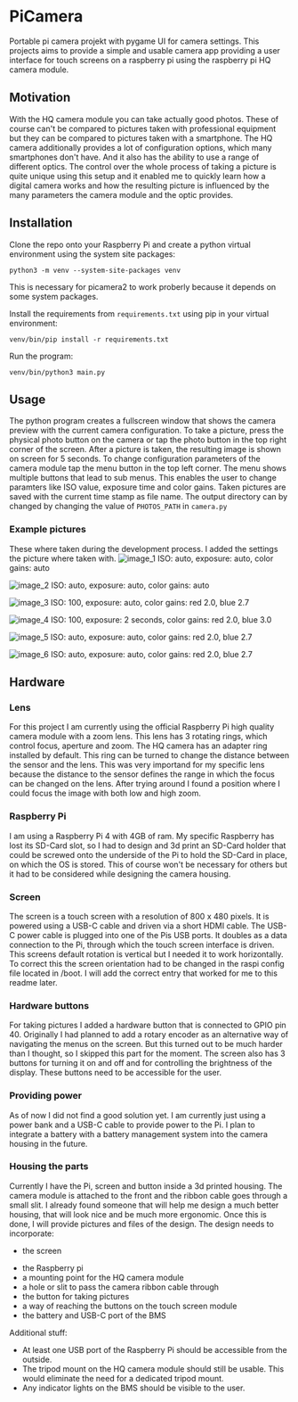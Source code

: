 # PiCamera
Portable pi camera projekt with pygame UI for camera settings.
This projects aims to provide a simple and usable camera app
providing a user interface
for touch screens on a raspberry pi using the raspberry pi HQ camera module.

## Motivation
With the HQ camera module you can take actually good photos.
These of course can't be compared to pictures taken with
professional equipment but they can be compared
to pictures taken with a smartphone. The HQ camera additionally provides
a lot of configuration options, which many smartphones don't have.
And it also has the ability to use a range of different optics.
The control over the whole process of taking a picture
is quite unique using this setup and it enabled me to
quickly learn how a digital camera works and how
the resulting picture is influenced by the many
parameters the camera module and the optic provides.

## Installation
Clone the repo onto your Raspberry Pi and create a python virtual environment using
the system site packages:
```
python3 -m venv --system-site-packages venv
```
This is necessary for picamera2 to work proberly because it depends
on some system packages.

Install the requirements from `requirements.txt` using pip
in your virtual environment:
```
venv/bin/pip install -r requirements.txt
```

Run the program:
```
venv/bin/python3 main.py
```

## Usage
The python program creates a fullscreen window that shows the
camera preview with the current camera configuration.
To take a picture, press the physical photo button on the camera
or tap the photo button in the top right corner of the screen.
After a picture is taken, the resulting image is shown
on screen for 5 seconds.
To change configuration parameters of the
camera module tap the menu button
in the top left corner.
The menu shows multiple buttons that lead
to sub menus.
This enables the user to change paramters like
ISO value, exposure time and color gains.
Taken pictures are saved with the current time stamp as file name.
The output directory can by changed by changing
the value of ```PHOTOS_PATH``` in ```camera.py```

### Example pictures
These where taken during the development process.
I added the settings the picture where taken with.
![image_1](example%20pictures/winter_landscape.jpg)
ISO: auto, exposure: auto, color gains: auto

![image_2](example%20pictures/winter_cabin.jpg)
ISO: auto, exposure: auto, color gains: auto

![image_3](example%20pictures/leaves.jpg)
ISO: 100, exposure: auto, color gains: red 2.0, blue 2.7

![image_4](example%20pictures/heart.jpg)
ISO: 100, exposure: 2 seconds, color gains: red 2.0, blue 3.0

![image_5](example%20pictures/fall.jpg)
ISO: auto, exposure: auto, color gains: red 2.0, blue 2.7

![image_6](example%20pictures/door.jpg)
ISO: auto, exposure: auto, color gains: red 2.0, blue 2.7

## Hardware
### Lens
For this project I am currently using the official Raspberry Pi
high quality camera module with a zoom lens.
This lens has 3 rotating rings, which control
focus, aperture and zoom.
The HQ camera has an adapter ring installed by default.
This ring can be turned to change the distance
between the sensor and the lens.
This was very importand for my specific lens
because the distance to the sensor
defines the range in which the focus can be changed
on the lens.
After trying around I found a position
where I could focus the image with both low
and high zoom.

### Raspberry Pi
I am using a Raspberry Pi 4 with 4GB of ram.
My specific Raspberry has lost its SD-Card slot,
so I had to design and 3d print an SD-Card holder
that could be screwed onto the underside of the Pi
to hold the SD-Card in place, on which the OS is stored.
This of course won't be necessary for others
but it had to be considered while designing the camera housing.

### Screen
The screen is a touch screen with a resolution of 800 x 480 pixels.
It is powered using a USB-C cable and driven via a short HDMI cable.
The USB-C power cable is plugged into one of the Pis USB ports.
It doubles as a data connection to the Pi, through which
the touch screen interface is driven.
This screens default rotation is vertical but I needed it
to work horizontally. To correct this
the screen orientation had to be changed
in the raspi config file located in /boot.
I will add the correct entry that worked for me to this readme later.

### Hardware buttons
For taking pictures I added a hardware button that is connected to
GPIO pin 40.
Originally I had planned to add a rotary encoder as an
alternative way of navigating the menus on the screen.
But this turned out to be much harder than I thought,
so I skipped this part for the moment.
The screen also has 3 buttons for turning
it on and off and for controlling the brightness of the display.
These buttons need to be accessible for the user.

### Providing power
As of now I did not find a good solution yet.
I am currently just using a power bank and
a USB-C cable to provide power to the Pi.
I plan to integrate a battery with a
battery management system into the camera housing in the future.

### Housing the parts
Currently I have the Pi, screen and button
inside a 3d printed housing.
The camera module is attached to the front and
the ribbon cable goes through a small slit.
I already found someone that will help
me design a much better housing,
that will look nice and be much more ergonomic.
Once this is done, I will provide pictures and
files of the design.
The design needs to incorporate:
+ the screen
* the Raspberry pi
* a mounting point for the HQ camera module
* a hole or slit to pass the camera ribbon cable through
* the button for taking pictures
* a way of reaching the buttons on the touch screen module
* the battery and USB-C port of the BMS

Additional stuff:
* At least one USB port of the Raspberry Pi should be accessible from the outside.
* The tripod mount on the HQ camera module should still be usable.
This would eliminate the need for a dedicated tripod mount.
* Any indicator lights on the BMS should be visible to the user.